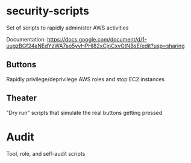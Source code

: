 # security-scripts
Set of scripts to rapidly administer AWS activities

Documentation: https://docs.google.com/document/d/1-uugzBGf24aNEdYzWA7ao5yvHPHl82xCjnCxvGtNBsE/edit?usp=sharing

## Buttons
Rapidly privilege/deprivilege AWS roles and stop EC2 instances

## Theater
"Dry run" scripts that simulate the real buttons getting pressed

# Audit
Tool, role, and self-audit scripts
